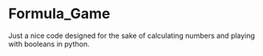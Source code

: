 # Formula_Game
Just a nice code designed for the sake of calculating numbers and playing with booleans in python.
